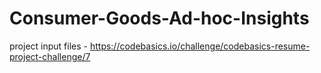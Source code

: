 # Consumer-Goods-Ad-hoc-Insights
project input files - https://codebasics.io/challenge/codebasics-resume-project-challenge/7
